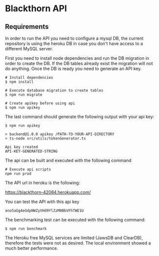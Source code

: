# Blackthorn API


## Requirements

In order to run the API you need to configure a mysql DB, the current repository is using the heroku DB
in case you don't have access to a different MySQL server.

First you need to install node dependencies and run the DB migration in order to create the DB. 
If the DB tables already exist the migration will not do anything. 
Once the DB is ready you need to generate an API key.
```
# Install dependencies
$ npm install

# Execute database migration to create tables
$ npm run migrate

# Create apikey before using api
$ npm run apikey
```

The last command should generate the following output with your api key:

```
$ npm run apikey

> backend@1.0.0 apikey /PATH-TO-YOUR-API-DIRECTORY
> ts-node src/utils/tokenGenerator.ts

Api key created
API-KEY-GENERATED-STRING
```

The api can be built and executed with the following command
```
# Execute api scripts
npm run prod
```

The API url in heroku is the following:

https://blackthorn-42084.herokuapp.com/

You can test the API with this api key

```
ano5aGg4eGdpNWZyVHd9YlZzM0BbVFhTWE1U
```

The benchmarking test can be executed with the following command:


```
$ npm run benchmark
```

The Heroku free MySQL services are limited (JawsDB and ClearDB), therefore the tests were not as desired. 
The local environment showed a much better performance.